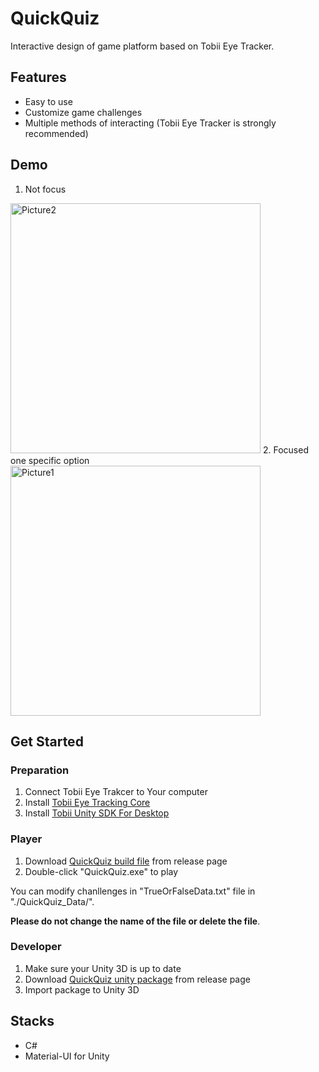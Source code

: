 # QuickQuiz

Interactive design of game platform based on Tobii Eye Tracker.

## Features

- Easy to use
- Customize game challenges
- Multiple methods of interacting (Tobii Eye Tracker is strongly recommended)

## Demo

1. Not focus
<img width="400" alt="Picture2" src="https://user-images.githubusercontent.com/44860359/184052430-84fd1021-811e-4ee8-80f7-dcf5ebcaa14f.png">
2. Focused one specific option
<img width="400" alt="Picture1" src="https://user-images.githubusercontent.com/44860359/184052452-cc22d406-76bd-4696-9cb2-bcf19ab753b9.png">

## Get Started

### Preparation

1. Connect Tobii Eye Trakcer to Your computer
2. Install [Tobii Eye Tracking Core](https://gaming.tobii.com/getstarted/)
3. Install [Tobii Unity SDK For Desktop](https://developer.tobii.com/pc-gaming/unity-sdk/getting-started/)

### Player 

1. Download [QuickQuiz build file](https://github.com/biggbb777/QuickQuiz/releases/download/0.0/QuickQuiz_build.zip) from release page
2. Double-click "QuickQuiz.exe" to play

You can modify chanllenges in "TrueOrFalseData.txt" file in "./QuickQuiz_Data/". 

**Please do not change the name of the file or delete the file**.

### Developer

1. Make sure your Unity 3D is up to date
2. Download [QuickQuiz unity package](https://github.com/biggbb777/QuickQuiz/releases/download/0.0/QuickQuiz.unitypackage) from release page
3. Import package to Unity 3D

## Stacks

- C#
- Material-UI for Unity

